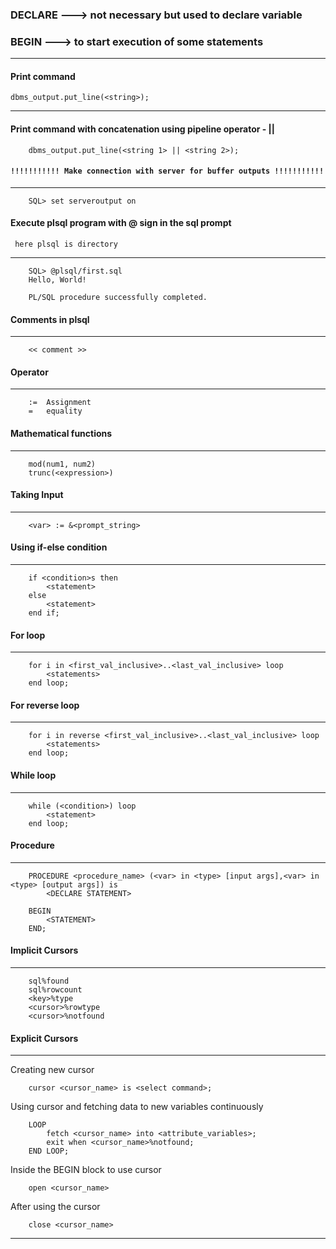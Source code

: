 
### DECLARE ---> not necessary but used to declare variable
### BEGIN   ---> to start execution of some statements

<hr>

#### Print command

```
dbms_output.put_line(<string>);
```

<hr>

#### Print command with concatenation using pipeline operator - ||

```
	dbms_output.put_line(<string 1> || <string 2>);
```

#### `!!!!!!!!!!! Make connection with server for buffer outputs !!!!!!!!!!!`


<hr>

```
	SQL> set serveroutput on
```
#### Execute plsql program with @ sign in the sql prompt
	 here plsql is directory


<hr>

```
	SQL> @plsql/first.sql
	Hello, World!

	PL/SQL procedure successfully completed.
```
#### Comments in plsql


<hr>

```
	<< comment >>
```
#### Operator


<hr>

```
	:=  Assignment
	= 	equality
```
#### Mathematical functions


<hr>

```
	mod(num1, num2)
	trunc(<expression>)
```
#### Taking Input


<hr>

```
	<var> := &<prompt_string>
```
#### Using if-else condition


<hr>

```
	if <condition>s then
		<statement>
	else
		<statement>
	end if;
```
#### For loop


<hr>

```
	for i in <first_val_inclusive>..<last_val_inclusive> loop
		<statements>
	end loop;
```
#### For reverse loop


<hr>

```
	for i in reverse <first_val_inclusive>..<last_val_inclusive> loop
		<statements>
	end loop;
```
#### While loop


<hr>

```
	while (<condition>) loop
		<statement>
	end loop;
```
#### Procedure


<hr>

```
	PROCEDURE <procedure_name> (<var> in <type> [input args],<var> in <type> [output args]) is
		<DECLARE STATEMENT>

	BEGIN
		<STATEMENT>
	END;
```
#### Implicit Cursors


<hr>

```
	sql%found
	sql%rowcount
	<key>%type
	<cursor>%rowtype
	<cursor>%notfound
```
#### Explicit Cursors


<hr>


Creating new cursor
```
	cursor <cursor_name> is <select command>;
```

Using cursor and fetching data to new variables continuously
```
	LOOP
		fetch <cursor_name> into <attribute_variables>;
		exit when <cursor_name>%notfound;
	END LOOP;
```	
Inside the BEGIN block to use cursor
```
	open <cursor_name>
```
After using the cursor 
```
	close <cursor_name>
```


<hr>
